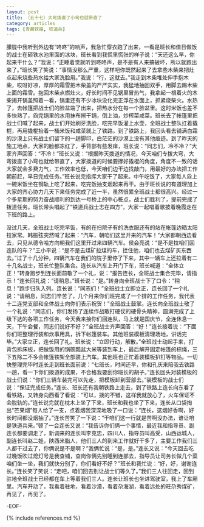 ```yaml
---
layout: post
title: （五十七）大弯拨直了小弯也就带直了
category: articles
tags: [青藏铁路, 铁道兵]
---
```


朦胧中我听到外边有“咚咚”的响声，我急忙穿衣跑了出来，一看是班长和值日做饭的战士在砸铁水池里面的冰块，班长看到我慌里慌张的样子说：“天还这么早，你起来干什么？”我说：“正睡着觉就听到咚咚声，是不是有人来搞破坏，所以就跑出来了。”班长笑了笑说：“事情没那么严重，这样吧你既然起来了去拿些木柴来把灶点起来烧些热水给大家洗脸用。”我说：“行，这就去。”我走到木柴堆处伸手抱木柴，哎呀好凉，厚厚的霜雪把木柴盖的严严实实，我猛地抽回双手，用脚去踢木柴上面的霜雪。抱回木柴点燃灶火，好长时间不见锅里冒热气，我拿起一根着火的木柴揭开锅盖照着一看，锅里还有不少冰块没化完正浮在水面上，抓紧烧柴火。水热了，去帐篷把战士们的脸盆端了出来，把热水分在每一个脸盆里。这时米饭也差不多快熟了，舀完锅里的水用抹布擦干锅，倒上油，炒榨菜咸菜。班长去了帐篷里把战士们喊了起来，战士们开始刷牙洗脸，吃完早饭灌上水壶，全班战士整队扛着撬棍，再用撬棍抬着一桶米饭和咸菜就上了铁路。到了铁路上，我回头看去铺满白霜的沙漠上只有战士们留下的一趟脚印，白茫茫的沙漠上没有其他痕迹。到了昨天的施工地点，大家的脸都冻红了，手背部有些发痒，班长说：“同志们，冷不冷？”大家齐声回答：“不冷！”班长又说：“根据昨天拨道的情况，今天咱们专拨大弯，大弯拨直了小弯也就给带直了，大家拨道的时候要撑好撬棍的角度，角度不一致的话大家就会多费力气，工作效率也低，今天咱们边干边找敲门，用最好的办法把工作朝前赶，早日完成任务。”班长说完指挥大家干了起来。中午吃饭了，大家每人舀上一碗米饭坐在钢轨上吃了起来，吃完饭抽支烟起来再干。由于班长说的有道理加上大家的齐心协力几天下来任务完成了近一半，虽然很累全班战士都很高兴。经过一个多星期的努力奋战顺利的到达一号桥上的中心桩点，战士们胜利了，提前完成了拨道任务。班长带头唱起了“铁道兵战士志在四方”，大家一起唱着歌披着晚霞走在下班的路上。

没过几天，全班战士吃完早饭，有的在扫院子有的洗衣服还有的站在帐篷边晒太阳拉家常。韩振弦突然喊了起来：“汽车，朝咱们这里开来的汽车！”大家都朝西边看去，只见从德令哈方向朝我们这里开过来四辆汽车。侯会亮说：“是不是拉咱们回连队的车？”王小平说：“是不是去煤矿拉煤的车，拦住他，咱们也去煤矿买东西去。”过了十几分钟，四辆汽车在我们的院子里停了下来，其中一辆车上还拉着有二十几名战士，班长忙整队集合。连长从汽车上开门下车，班长喊道：“全体立正！”转身跑步到连长面前敬了一个礼，说：“报告连长，全班战士集合完毕，请指示！”连长回礼说：“请稍息。”班长说：“是。”转身向全班战士下了口令：“稍息！”跑步归队入列。连长说：“同志们！”全班战士立即立正，连长回了一个礼说：“请稍息，同志们辛苦了，几个月来你们班完成了一个排的工作任务，我代表十二连党支部和全体战士向你们表示祝贺！”全班战士鼓掌。连长向全班战士敬了一个礼说：“同志们，你们发扬了连续作战敢打硬仗的硬骨头精神，圆满完成了上级下达的各项工作任务，今天我来接你们回连队，马上就是国庆节，全连休息一天，下午会餐，同志们说好不好？”全班战士齐声回答：“好！”连长接着说：“下面你们班整理行装和炊事用具，拆下帐篷装车。其他班装模板清理场地，讲话完毕。”大家立正，连长回了礼。班长说：“立即行动，解散。”全班战士动起手来，打背包拆床板，把做饭用的锅碗瓢盆大米等装到车上，最后解开固定帐篷的棕绳，三下五除二不多会帐篷铁架全部装上汽车。其他班也正忙着装模板扒钉等物品。一切快整理完毕时连长走到班长面前说：“七班长，时间还早，你和孔庆来陪我去铁路一趟，看一下你们拨道的成果，不合格我要刮你班长的胡子。”连长回头对装模板的战士们说：“你们三辆车装完可以先走，把模板卸到营部去。”装模板的战士们说：“保证完成任务。”连长、班长还有我朝铁路上走去，到了铁路上连长向东看了看铁路，又转身向西看了看说：“可以，拨的不错，这样我就放心了，火车保证不会脱轨的。”连长说完就在枕木上坐了下来，班长和我也坐了下来，连长从口袋掏出“芒果烟”每人给了一支，点着烟我深深地吸了一口说：“连长，这烟好香啊，好长时间都没烟抽了。”连长苦笑了一下说：“干咱们这一行就是苦啊没办法，谁让咱是铁道兵来。”顿了一会连长又说：“我告诉你们俩一个事情，最近我和指导员、副连长都要调走了，新调来的连长叫李克忠，四川人，指导员叫高受，山西运城人，副连长叫赵二娃，陕西米脂人，他们三人的到来工作就好干多了，主要工作我们三人都干过去了，你俩说是不是啊？”我俩忙说：“是，是。”连长又说：“今天回去吃过晚饭吹过熄灯号是我查铺，查岗你俩先别睡到连部去，指导员让司务长做几个菜咱们坐一坐，我们就快分别了，你们看好不好？”班长和我忙说：“好，好，谢谢连长。”连长笑了笑说：“走吧，咱们回去别让战士们等久了。”我们三人往回走，回到驻地全班战士已经都在车上等着我们三人。连长让班长也坐进驾驶室，我上了车厢里。汽车开动了，我看着驻地，看着沙漠，看着尕海湖，看着远处的旺尕秀煤矿，再见了，再见了。

-EOF-

{% include references.md %}
